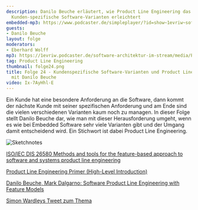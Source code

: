 ```yaml
---
description: Danilo Beuche erläutert, wie Product Line Engineering das Managen von
  Kunden-spezifische Software-Varianten erleichtert
embedded-mp3: https://www.podcaster.de/simpleplayer/?id=show~1evriw~software-architektur-im-stream~pod-5fa975ae2ec66657824722&v=1604941412
guests:
- Danilo Beuche
layout: folge
moderators:
- Eberhard Wolff
mp3: https://1evriw.podcaster.de/software-architektur-im-stream/media/PLE.mp3
tag: Product Line Engineering
thumbnail: folge24.png
title: Folge 24 - Kundenspezifische Software-Varianten und Product Line Engineering
  mit Danilo Beuche
video: Ix-7AyHhl-E
---
```


Ein Kunde hat eine besondere Anforderung an die Software, dann kommt
der nächste Kunde mit seiner spezifischen Anforderung und am Ende sind
die vielen verschiedenen Varianten kaum noch zu managen. In dieser
Folge stellt Danilo Beuche dar, wie man mit dieser Herausforderung
umgeht, wenn es wie bei Embedded Software sehr viele Varianten gibt
und der Umgang damit entscheidend wird. Ein Stichwort ist dabei
Product Line Engineering.

![Sketchnotes](/sketchnotes/folge24.png)

[ISO/IEC DIS 26580 Methods and tools for the feature-based approach to software and systems product line engineering](https://www.iso.org/standard/43139.html)

[Product Line Engineering Primer (High-Level Introduction)](https://connect.incose.org/Pages/Product-Details.aspx?ProductCode=PLE_Primer_2019)

[Danilo Beuche, Mark Dalgarno: Software Product Line Engineering with Feature Models](https://www.pure-systems.com/fileadmin/downloads/pure-variants/tutorials/SPLWithFeatureModelling.pdf)

[Simon Wardleys Tweet zum Thema](https://twitter.com/swardley/status/1301497243288186882)

